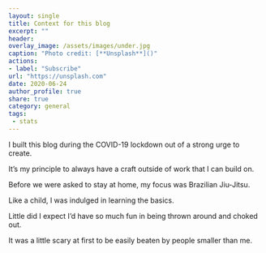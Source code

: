 ```yaml
---
layout: single
title: Context for this blog
excerpt: ""
header:
overlay_image: /assets/images/under.jpg
caption: "Photo credit: [**Unsplash**]()"
actions:
- label: "Subscribe"
url: "https://unsplash.com"
date: 2020-06-24
author_profile: true
share: true 
category: general
tags:
 - stats
---
```


I built this blog during the COVID-19 lockdown out of a strong urge to create.

It’s my principle to always have a craft outside of work that I can build on. 

Before we were asked to stay at home, my focus was Brazilian Jiu-Jitsu. 

Like a child, I was indulged in learning the basics. 

Little did I expect I’d have so much fun in being thrown around and choked out. 

It was a little scary at first to be easily beaten by people smaller than me.